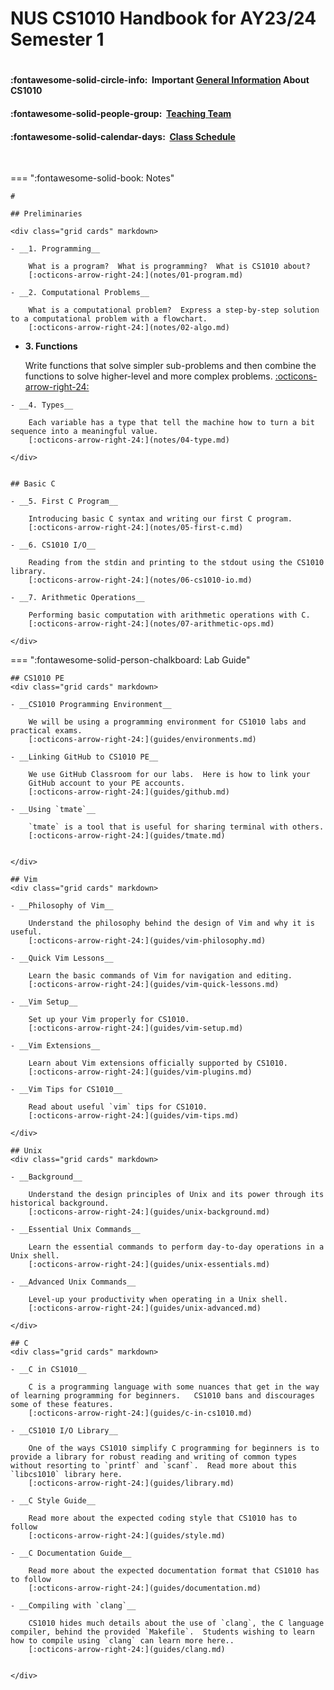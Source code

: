 # NUS CS1010 Handbook for AY23/24 Semester 1

#

#### :fontawesome-solid-circle-info: &nbsp;Important [General Information](about.md) About CS1010
#### :fontawesome-solid-people-group: &nbsp;[Teaching Team](team.md)
#### :fontawesome-solid-calendar-days: &nbsp;[Class Schedule](schedule.md)

<br>

=== ":fontawesome-solid-book: Notes"

    # 

    ## Preliminaries

    <div class="grid cards" markdown>

    - __1. Programming__

        What is a program?  What is programming?  What is CS1010 about?
        [:octicons-arrow-right-24:](notes/01-program.md)

    - __2. Computational Problems__
        
        What is a computational problem?  Express a step-by-step solution to a computational problem with a flowchart. 
        [:octicons-arrow-right-24:](notes/02-algo.md)

   - __3. Functions__

        Write functions that solve simpler sub-problems and then combine the functions to solve higher-level and more complex problems.
        [:octicons-arrow-right-24:](notes/03-func.md)

    - __4. Types__

        Each variable has a type that tell the machine how to turn a bit sequence into a meaningful value.
        [:octicons-arrow-right-24:](notes/04-type.md)

    </div>


    ## Basic C
   <div class="grid cards" markdown>

    - __5. First C Program__

        Introducing basic C syntax and writing our first C program.
        [:octicons-arrow-right-24:](notes/05-first-c.md)

    - __6. CS1010 I/O__

        Reading from the stdin and printing to the stdout using the CS1010 library.
        [:octicons-arrow-right-24:](notes/06-cs1010-io.md)

    - __7. Arithmetic Operations__

        Performing basic computation with arithmetic operations with C.
        [:octicons-arrow-right-24:](notes/07-arithmetic-ops.md)

    </div>
<!--
    ## Control Statements
    <div class="grid cards" markdown>

    - __8. Conditional Statements__

        Implementing conditional control in C
        [:octicons-arrow-right-24:](notes/08-if-else.md)

    - __9. Logical Expressions__

        How to express compound logical expressions in C
        [:octicons-arrow-right-24:](notes/09-logical-exp.md)

    - __10. Assertions__

        Asserting what must be true at each point of the program.
        [:octicons-arrow-right-24:](notes/10-assert.md)

    - __11. Loops__

        Implementing iterative control in C
        [:octicons-arrow-right-24:](notes/11-loop.md)

    - __12. Invariant__

        Reasoning about loops with invariant
        [:octicons-arrow-right-24:](notes/12-invariant.md)

    </div>



    ## Arrays, Pointers, Memory Management
    <div class="grid cards" markdown>

    - __13. Call Stack__ 

        How calling a function and passing parameters by-value works.
        [:octicons-arrow-right-24:](notes/13-call-stack.md)

    - __14. Fixed-Length Array__

        How arrays are implemented and can be used in C
        [:octicons-arrow-right-24:](notes/14-array.md)

    - __15. Pointers__

        How to access a variable via its address
        [:octicons-arrow-right-24:](notes/15-pointers.md)

    - __16. Call-by-Reference__

        How to modify a variable by passing it into a function
        [:octicons-arrow-right-24:](notes/16-call-by-reference.md)

    - __17. Heap__

        Dynamically allocating and deallocating memory
        [:octicons-arrow-right-24:](notes/17-heap.md)

    - __18. Characters and Strings__

        Representing a string as an array of `char`s
        [:octicons-arrow-right-24:](notes/18-string.md)

    - __19. Multidimensional Array__ 

        Using array of arrays
        [:octicons-arrow-right-24:](notes/19-md-array.md)

    </div>


    ## Algorithms
    <div class="grid cards" markdown>

    - __20. Efficiency__ 

        Quantify the efficiency of an algorithm with big-O running time.
        [:octicons-arrow-right-24:](notes/20-efficiency.md)

    - __21. Searching__ 

        How to look for an element in a list.
        [:octicons-arrow-right-24:](notes/21-search.md)

    - __22. Sorting__ 

        How to rearrange a list of items into an order.
        [:octicons-arrow-right-24:](notes/22-sort.md)

    - __23. Tower of Hanoi__ 

        Solving the Tower of Hanoi recursively.
        [:octicons-arrow-right-24:](notes/23-tower.md)

    - __24. Permutation__

        Generate all possible permutations recursively.
        [:octicons-arrow-right-24:](notes/24-permutation.md)

    - __25. N-Queens__

        Solving the N-Queens problem, recursively.
        [:octicons-arrow-right-24:](notes/25-queens.md)

    </div>

    ## Intermediate C
    <div class="grid cards" markdown>

    - __26. Structure__ 

        Defining your own composite data type with `struct`
        [:octicons-arrow-right-24:](notes/26-struct.md)

    - __27. Standard C I/O__ 

        Use `printf` and `scanf` and their pitfalls
        [:octicons-arrow-right-24:](notes/27-stdio.md)
    </div>
-->
=== ":fontawesome-solid-person-chalkboard: Lab Guide"

    ## CS1010 PE
    <div class="grid cards" markdown>

    - __CS1010 Programming Environment__

        We will be using a programming environment for CS1010 labs and practical exams.
        [:octicons-arrow-right-24:](guides/environments.md)

    - __Linking GitHub to CS1010 PE__

        We use GitHub Classroom for our labs.  Here is how to link your 
        GitHub account to your PE accounts.
        [:octicons-arrow-right-24:](guides/github.md)
    
    - __Using `tmate`__

        `tmate` is a tool that is useful for sharing terminal with others.
        [:octicons-arrow-right-24:](guides/tmate.md)


    </div>

    ## Vim
    <div class="grid cards" markdown>

    - __Philosophy of Vim__

        Understand the philosophy behind the design of Vim and why it is useful.
        [:octicons-arrow-right-24:](guides/vim-philosophy.md)

    - __Quick Vim Lessons__

        Learn the basic commands of Vim for navigation and editing.
        [:octicons-arrow-right-24:](guides/vim-quick-lessons.md)

    - __Vim Setup__

        Set up your Vim properly for CS1010.
        [:octicons-arrow-right-24:](guides/vim-setup.md)

    - __Vim Extensions__

        Learn about Vim extensions officially supported by CS1010.
        [:octicons-arrow-right-24:](guides/vim-plugins.md)

    - __Vim Tips for CS1010__

        Read about useful `vim` tips for CS1010.
        [:octicons-arrow-right-24:](guides/vim-tips.md)

    </div>

    ## Unix
    <div class="grid cards" markdown>

    - __Background__

        Understand the design principles of Unix and its power through its historical background.
        [:octicons-arrow-right-24:](guides/unix-background.md)

    - __Essential Unix Commands__

        Learn the essential commands to perform day-to-day operations in a Unix shell.
        [:octicons-arrow-right-24:](guides/unix-essentials.md)

    - __Advanced Unix Commands__

        Level-up your productivity when operating in a Unix shell.
        [:octicons-arrow-right-24:](guides/unix-advanced.md)

    </div>

    ## C
    <div class="grid cards" markdown>

    - __C in CS1010__

        C is a programming language with some nuances that get in the way of learning programming for beginners.   CS1010 bans and discourages some of these features.
        [:octicons-arrow-right-24:](guides/c-in-cs1010.md)

    - __CS1010 I/O Library__

        One of the ways CS1010 simplify C programming for beginners is to provide a library for robust reading and writing of common types without resorting to `printf` and `scanf`.  Read more about this `libcs1010` library here.
        [:octicons-arrow-right-24:](guides/library.md)

    - __C Style Guide__
      
        Read more about the expected coding style that CS1010 has to follow
        [:octicons-arrow-right-24:](guides/style.md)

    - __C Documentation Guide__
      
        Read more about the expected documentation format that CS1010 has to follow
        [:octicons-arrow-right-24:](guides/documentation.md)

    - __Compiling with `clang`__

        CS1010 hides much details about the use of `clang`, the C language compiler, behind the provided `Makefile`.  Students wishing to learn how to compile using `clang` can learn more here..
        [:octicons-arrow-right-24:](guides/clang.md)


    </div>